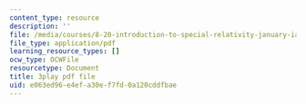 ```yaml
---
content_type: resource
description: ''
file: /media/courses/8-20-introduction-to-special-relativity-january-iap-2021/e063ed96e4efa30ef7fd0a120cddfbae_0STE0476EOk.pdf
file_type: application/pdf
learning_resource_types: []
ocw_type: OCWFile
resourcetype: Document
title: 3play pdf file
uid: e063ed96-e4ef-a30e-f7fd-0a120cddfbae
---
```

